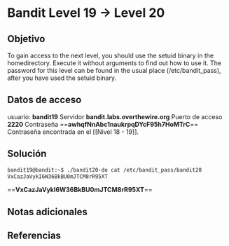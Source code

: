 # Bandit Level 19 → Level 20

## Objetivo
To gain access to the next level, you should use the setuid binary in the homedirectory. Execute it without arguments to find out how to use it. The password for this level can be found in the usual place (/etc/bandit_pass), after you have used the setuid binary.

## Datos de acceso
usuario: **bandit19**
Servidor **bandit.labs.overthewire.org**
Puerto de acceso **2220**
Contraseña ==**awhqfNnAbc1naukrpqDYcF95h7HoMTrC**==
Contraseña encontrada en el [[Nivel 18 - 19]].

## Solución
```bash
bandit19@bandit:~$ ./bandit20-do cat /etc/bandit_pass/bandit20
VxCazJaVykI6W36BkBU0mJTCM8rR95XT

```
==**VxCazJaVykI6W36BkBU0mJTCM8rR95XT**==
## Notas adicionales

## Referencias
